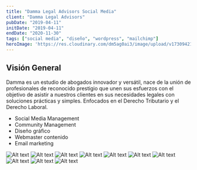 ```yaml
---
title: "Damma Legal Advisors Social Media"
client: "Damma Legal Advisors"
pubDate: "2019-04-11"
initDate: "2019-04-11"
endDate: "2020-11-30"
tags: ["social media", "diseño", "wordpress", "mailchimp"]
heroImage: 'https://res.cloudinary.com/dm5ag0ai3/image/upload/v1730942132/Resumen_evento_laboral_lmzush.png'
---
```

## Visión General
Damma es un estudio de abogados innovador y versátil, nace de la unión de profesionales de reconocido prestigio que unen sus esfuerzos con el objetivo de asistir a nuestros clientes en sus necesidades legales con soluciones prácticas y simples. Enfocados en el Derecho Tributario y el Derecho Laboral.

* Social Media Management
* Community Management
* Diseño gráfico
* Webmaster contenido
* Email marketing

![Alt text](https://res.cloudinary.com/dm5ag0ai3/image/upload/v1729206151/tommanota_oh2xtw.png "Tomma Nota")
![Alt text](https://res.cloudinary.com/dm5ag0ai3/image/upload/v1729206147/damma2_vdc3lm.png "Damma")
![Alt text](https://res.cloudinary.com/dm5ag0ai3/image/upload/v1729206147/damma_bmut8s.png "Damma 1 año")
![Alt text](https://res.cloudinary.com/dm5ag0ai3/image/upload/v1729206147/tommanota_3_wcq9n0.png "Tomma Nota")
![Alt text](https://res.cloudinary.com/dm5ag0ai3/image/upload/v1729206145/Chambers_2021_Latam_nxwndv.png "Chambers and Partners")
![Alt text](https://res.cloudinary.com/dm5ag0ai3/image/upload/v1729206145/tommanota_2_ukwgnm.png "Tomma Nota")
![Alt text](https://res.cloudinary.com/dm5ag0ai3/image/upload/v1729206142/t_informa_nmb9ob.png "T Informa")
![Alt text](https://res.cloudinary.com/dm5ag0ai3/image/upload/v1729206141/german_lora_r9wpvr.png "Germán Lora")
![Alt text](https://res.cloudinary.com/dm5ag0ai3/image/upload/v1729206140/fiestas_hov0sa.png "Navidad")
![Alt text](https://res.cloudinary.com/dm5ag0ai3/image/upload/v1729206141/t_informa_2_fytksc.png "T Informa")